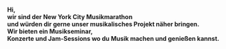 #### Hi,<br>wir sind der New York City Musikmarathon<br> und würden dir gerne unser musikalisches Projekt näher bringen.<br> Wir bieten ein Musikseminar,<br> Konzerte und Jam-Sessions wo du Musik machen und genießen kannst.